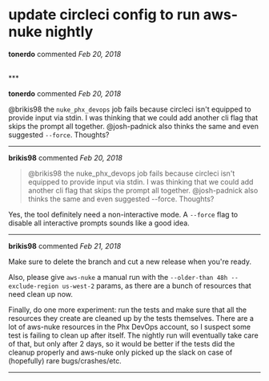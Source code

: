 # update circleci config to run aws-nuke nightly

**tonerdo** commented *Feb 20, 2018*


<br />
***


**tonerdo** commented *Feb 20, 2018*

@brikis98 the `nuke_phx_devops` job fails because circleci isn't equipped to provide input via stdin. I was thinking that we could add another cli flag that skips the prompt all together. @josh-padnick also thinks the same and even suggested `--force`. Thoughts?
***

**brikis98** commented *Feb 20, 2018*

> @brikis98 the nuke_phx_devops job fails because circleci isn't equipped to provide input via stdin. I was thinking that we could add another cli flag that skips the prompt all together. @josh-padnick also thinks the same and even suggested --force. Thoughts?

Yes, the tool definitely need a non-interactive mode. A `--force` flag to disable all interactive prompts sounds like a good idea.
***

**brikis98** commented *Feb 21, 2018*

Make sure to delete the branch and cut a new release when you're ready.

Also, please give `aws-nuke` a manual run with the `--older-than 48h --exclude-region us-west-2` params, as there are a bunch of resources that need clean up now.

Finally, do one more experiment: run the tests and make sure that all the resources they create are cleaned up by the tests themselves. There are a lot of aws-nuke resources in the Phx DevOps account, so I suspect some test is failing to clean up after itself. The nightly run will eventually take care of that, but only after 2 days, so it would be better if the tests did the cleanup properly and aws-nuke only picked up the slack on case of (hopefully) rare bugs/crashes/etc.
***

